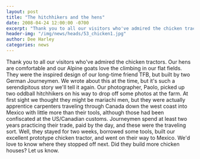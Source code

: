 ```yaml
---
layout: post
title: "The hitchhikers and the hens"
date: 2008-04-24 12:00:00 -0700
excerpt: "Thank you to all our visitors who've admired the chicken tractors. Our hens are comfortable and our Alpine ..."
header-img: "/img/news/heads/53_chicken1.jpg"
author: Dee Harley
categories: news
---
```

Thank you to all our visitors who've admired the chicken tractors. Our
hens are comfortable and our Alpine goats love the climbing in our
flat fields. They were the inspired design of our long-time friend
TFB, but built by two German Journeymen. We wrote about this at the
time, but it's such a serendipitous story we'll tell it again. Our
photographer, Paolo, picked up two oddball hitchhikers on his way to
drop off some photos at the farm. At first sight we thought they might
be mariachi men, but they were actually apprentice carpenters
traveling through Canada down the west coast into Mexico with little
more than their tools, although those had been confiscated at the
US/Canadian customs. Journeymen spend at least two years practicing
their trade, paid by the day, and these were the traveling sort. Well,
they stayed for two weeks, borrowed some tools, built our excellent
prototype chicken tractor, and went on their way to Mexico. We'd love
to know where they stopped off next. Did they build more chicken
houses? Let us know.

